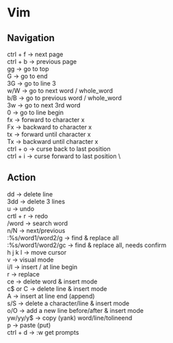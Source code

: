 # Vim

## Navigation

ctrl + f -> next page \
ctrl + b -> previous page \
gg -> go to top \
G -> go to end \
3G -> go to line 3 \
w/W -> go to next word / whole_word \
b/B -> go to previous word / whole_word \
3w -> go to next 3rd word \
0 -> go to line begin \
fx -> forward to character x \
Fx -> backward to character x \
tx -> forward until character x \
Tx -> backward until character x \
ctrl + o -> curse back to last position \
ctrl + i -> curse forward to last position \


## Action

dd -> delete line \
3dd -> delete 3 lines \
u -> undo \
crtl + r -> redo \
/word -> search word \
n/N -> next/previous \
:%s/word1/word2/g -> find & replace all \
:%s/word1/word2/gc -> find & replace all, needs confirm \
h j k l -> move cursor \
v -> visual mode \
i/I -> insert / at line begin \
r -> replace \
ce -> delete word & insert mode \
c$ or C -> delete line & insert mode \
A -> insert at line end (append) \
s/S -> delete a character/line & insert mode \
o/O -> add a new line before/after & insert mode \
yw/yy/y$ -> copy (yank) word/line/tolineend \
p -> paste (put) \
ctrl + d -> :w get prompts


